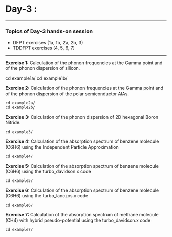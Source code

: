 # Day-3 :
---------

### Topics of Day-3 hands-on session

- DFPT exercises (1a, 1b, 2a, 2b, 3)
- TDDFPT exercises (4, 5, 6, 7)

-----------

**Exercise 1:** Calculation of the phonon frequencies at the Gamma point and of the phonon dispersion of silicon.

   cd example1a/
   cd example1b/
    
**Exercise 2:** Calculation of the phonon frequencies at the Gamma point and of the phonon dispersion of the polar semiconductor AlAs.
    
    cd example2a/
    cd example2b/
    
**Exercise 3:** Calculation of the phonon dispersion of 2D hexagonal Boron Nitride.

    cd example3/

**Exercise 4:** Calculation of the absorption spectrum of benzene molecule (C6H6) using the Independent Particle Approximation

    cd example4/

**Exercise 5:** Calculation of the absorption spectrum of benzene molecule (C6H6) using the turbo_davidson.x code

    cd example5/

**Exercise 6:** Calculation of the absorption spectrum of benzene molecule (C6H6) using the turbo_lanczos.x code

    cd example6/

**Exercise 7:** Calculation of the absorption spectrum of methane molecule (CH4) with hybrid pseudo-potential using the turbo_davidson.x code

    cd example7/
